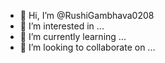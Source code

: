 - 👋 Hi, I’m @RushiGambhava0208
- 👀 I’m interested in ...
- 🌱 I’m currently learning ...
- 💞️ I’m looking to collaborate on ...

<!---
RushiGambhava0208/RushiGambhava0208 is a ✨ special ✨ repository because its `README.md` (this file) appears on your GitHub profile.
You can click the Preview link to take a look at your changes.
--->
